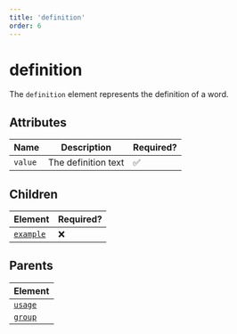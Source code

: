 ```yaml
---
title: 'definition'
order: 6
---
```


# definition

The `definition` element represents the definition of a word.

## Attributes

| Name    | Description         | Required? |
| ------- | ------------------- | --------- |
| `value` | The definition text | ✅         |

## Children

| Element                | Required? |
| ---------------------- | --------- |
| [`example`](./example) | ❌         |

## Parents

| Element            |
| ------------------ |
| [`usage`](./usage) |
| [`group`](./group) |